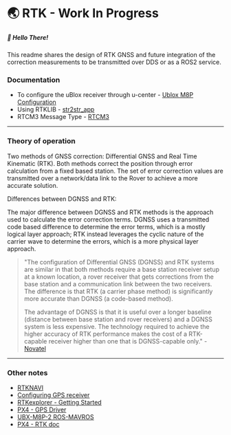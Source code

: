 # :earth_asia: RTK - Work In Progress 

##### :round_pushpin: Hello There!   

This readme shares the design of RTK GNSS and future integration of the correction measurements to be transmitted over DDS or as a ROS2 service. 



### Documentation

- To configure the uBlox receiver through u-center -  [Ublox M8P Configuration](documents/configuration.md)
- Using RTKLIB - [str2str_app](documents/str2str.md)
- RTCM3 Message Type -  [RTCM3](documents/rtcm3.md) 



------



### Theory of operation 

Two methods of GNSS correction: Differential GNSS and Real Time Kinematic (RTK). Both methods correct the position through error calculation from a fixed based station. The set of error correction values are transmitted over a network/data link to the Rover to achieve a more accurate solution.

Differences between DGNSS and RTK:

The major difference between DGNSS and RTK methods is the approach used to calculate the error correction terms. DGNSS uses a transmitted code based difference to determine the error terms, which is a mostly logical layer approach; RTK instead leverages the cyclic nature of the carrier wave to determine the errors, which is a more physical layer approach.

> "The configuration of Differential GNSS (DGNSS) and RTK systems are similar in that both methods require a base station receiver setup at a known location, a rover receiver that gets corrections from the base station and a communication link between the two receivers. The difference is that RTK (a carrier phase method) is significantly more accurate than DGNSS (a code-based method).
>
> The advantage of DGNSS is that it is useful over a longer baseline (distance between base station and rover receivers) and a DGNSS system is less expensive. The technology required to achieve the higher accuracy of RTK performance makes the cost of a RTK-capable receiver higher than one that is DGNSS-capable only." - [Novatel](https://www.novatel.com/an-introduction-to-gnss/chapter-5-resolving-errors/gnss-data-post-processing/)



------



### Other notes

- [RTKNAVI](http://rtkexplorer.com/getting-started-with-rtknavi-2/)
- [Configuring GPS receiver](http://rtkexplorer.com/configuring-the-gps-receiver/)
- [RTKexplorer - Getting Started](http://rtkexplorer.com/how-to/posts-getting-started/)
- [PX4 - GPS Driver](https://github.com/PX4/GpsDrivers)
- [UBX-M8P-2 ROS-MAVROS](https://github.com/AlexisTM/rtk_ros)
- [PX4 - RTK doc](https://dev.px4.io/en/advanced/rtk_gps.html)

